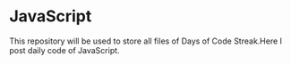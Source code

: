 # JavaScript
This repository will be used to store all files of Days of Code Streak.Here I post daily code of JavaScript.

